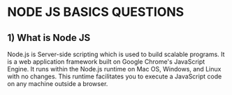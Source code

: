 # NODE JS BASICS QUESTIONS

## 1) What is Node JS
Node.js is Server-side scripting which is used to build scalable programs. It is a web application framework built on Google Chrome's JavaScript Engine. It runs within the Node.js runtime on Mac OS, Windows, and Linux with no changes. This runtime facilitates you to execute a JavaScript code on any machine outside a browser.
